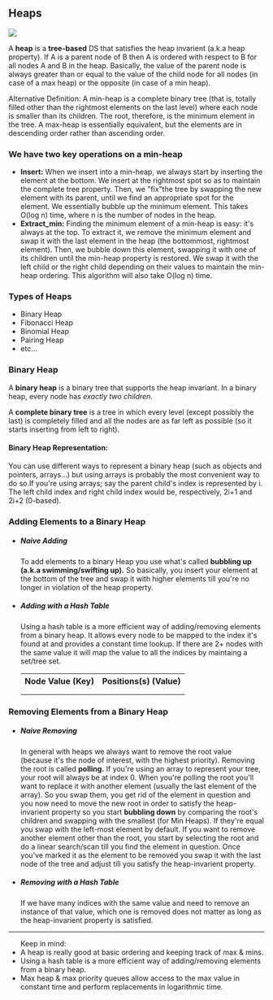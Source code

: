 <h2>Heaps</h2>
<img src="https://media.geeksforgeeks.org/wp-content/cdn-uploads/MinHeapAndMaxHeap.png"/>
<p>A <b>heap</b> is a <b>tree-based</b> DS that satisfies the heap invarient (a.k.a heap property). If A is a parent node of B then A is ordered with respect
  to B for all nodes A and B in the heap. Basically, the value of the parent node is always greater than or equal to the value of the child node for all nodes
  (in case of a max heap) or the opposite (in case of a min heap).</p>
  <p>Alternative Definition: A min-heap is a complete binary tree (that is, totally filled other than the rightmost elements on the last level) where each node is smaller than its children. The root, therefore, is the minimum element in the tree. A max-heap is essentially equivalent, but the elements are in descending order rather than ascending order.</p>
  
<h3>We have two key operations on a min-heap</h3>
<ul>
  <li><b>Insert:</b> When we insert into a min-heap, we always start by inserting the element at the bottom. We insert at the rightmost spot so as to maintain the 
    complete tree property. Then, we "fix"the tree by swapping the new element with its parent, until we find an appropriate spot for the element. We essentially
    bubble up the minimum element. This takes O(log n) time, where n is the number of nodes in the heap.</li>
  <li><b>Extract_min:</b> Finding the minimum element of a min-heap is easy: it's always at the top. To extract it, we remove the minimum element and swap it with the last element in the heap (the bottommost, rightmost element). Then, we bubble down this element, swapping it with one of its children until the min-heap property is restored. We swap it with the left child or the right child depending on their values to maintain the min-heap ordering. This algorithm will also take O(log n) time.</li>
</ul>

 <h3>Types of Heaps</h3>
 <ul>
  <li>Binary Heap</li>
  <li>Fibonacci Heap</li>
  <li>Binomial Heap</li>
  <li>Pairing Heap</li>
  <li>etc...</li>
</ul>

<h3>Binary Heap </h3>
<p>A <b>binary heap</b> is a binary tree that supports the heap invariant. In a binary heap, every node has <em>exactly two children.</em></p>
<p>A <b>complete binary tree</b> is a tree in which every level (except possibly the last) is completely filled and all the nodes are as far left as possible (so it starts inserting from left to right).</p>
<h4>Binary Heap Representation: </h4>

<p>You can use different ways to represent a binary heap (such as objects and pointers, arrays...) but using arrays is probably the most convenient way to do so.If you're using arrays; say the parent child's index is represented by i. The left child index and right child index would be, respectively, 2i+1 and 2i+2 (0-based).</p>

<h3>Adding Elements to a Binary Heap</h3>

<ul>
  <li><h5>Naive Adding</h5>
    <p>To add elements to a binary Heap you use what's called <b>bubbling up (a.k.a swimming/swifting up).</b> So basically, you insert your element at the bottom of the tree and swap it with higher elements till you're no longer in violation of the heap property.</p></li>
  <li><h5>Adding with a Hash Table</h5>
    <p>Using a hash table is a more efficient way of adding/removing elements from a binary heap. It allows every node to be mapped to the index it's found at and provides a constant time lookup. If there are 2+ nodes with the same value it will map the value to all the indices by maintaing a set/tree set.</p></li>
<table>
 <tr>
   <th>Node Value (Key)</th>
   <th>Positions(s) (Value)</th>
 </tr>
 <tr>
   <td> </th>
   <td> </th>
 </tr>  
  <tr>
   <td> </th>
   <td> </th>
 </tr>  
</table>
  </ul>

<h3>Removing Elements from a Binary Heap</h3>
<ul>
  <li><h5>Naive Removing</h5>
    <p>In general with heaps we always want to remove the root value (because it's the node of interest, with the highest priority). Removing the root is called <b>polling.</b> If you're using an array to represent your tree, your root will always be at index 0. When you're polling the root you'll want to replace it with another element (usually the last element of the array). So you swap them, you get rid of the element in question and you now need to move the new root in order to satisfy the heap-invarient property so you start <b>bubbling down</b> by comparing the root's children and swapping with the smallest (for Min Heaps). If they're equal you swap with the left-most element by default. If you want to remove another element other than the root, you start by selecting the root and do a linear search/scan till you find the element in question. Once you've marked it as the element to be removed you swap it with the last node of the tree and adjust till you satisfy the heap-invarient property. </p> </li>
  <li><h5>Removing with a Hash Table</h5>
    <p>If we have many indices with the same value and need to remove an instance of that value, which one is removed does not matter as long as the heap-invarient property is satisfied. </p></li>
</ul>

---

<ul> Keep in mind: 
  <li>A heap is really good at basic ordering and keeping track of max & mins.</li>
  <li>Using a hash table is a more efficient way of adding/removing elements from a binary heap.</li>
  <li>Max heap & max priority queues allow access to the max value in constant time and perform replacements in logarithmic time.</li>
</ul>
